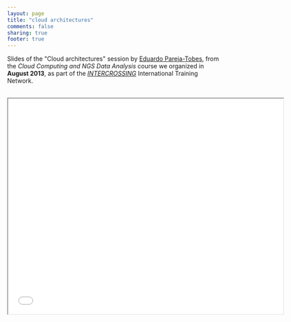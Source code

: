 ```yaml
---
layout: page
title: "cloud architectures"
comments: false
sharing: true
footer: true
---
```


Slides of the "Cloud architectures" session by [Eduardo Pareja-Tobes](/eparejatobes), from the _Cloud Computing and NGS Data Analysis_ course we organized in **August 2013**, as part of the [_INTERCROSSING_](/intercrossing) International Training Network.

<br>

<iframe class="frame" width="640" height="500" allowfullscreen mozallowfullscreen webkitallowfullscreen src="../embedder.html#intercrossing-course/raw.cloud-architectures.html">


